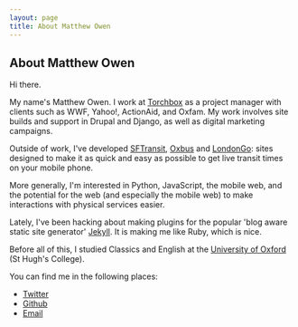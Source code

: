 ```yaml
---
layout: page
title: About Matthew Owen
---
```


## About Matthew Owen ##

Hi there.

My name's Matthew Owen. I work at [Torchbox](http://www.torchbox.com "Torchbox") as a project manager with clients such as WWF, Yahoo!, ActionAid, and Oxfam. My work involves site builds and support in Drupal and Django, as well as digital marketing campaigns.

Outside of work, I've developed [SFTransit](http://www.sftransit.us/ "Live transit times for San Francisco and the Bay Area"), [Oxbus](http://www.oxbus.co.uk "Live Oxfordshire bus times") and [LondonGo](http://www.londongo.net "Live London bus and tube times"): sites designed to make it as quick and easy as possible to get live transit times on your mobile phone.

More generally, I'm interested in Python, JavaScript, the mobile web, and the potential for the web (and especially the mobile web) to make interactions with physical services easier.

Lately, I've been hacking about making plugins for the popular 'blog aware static site generator' [Jekyll](https://github.com/mojombo/jekyll/). It is making me like Ruby, which is nice.

Before all of this, I studied Classics and English at the [University of Oxford](http://ox.ac.uk) (St Hugh's College).

You can find me in the following places:
* [Twitter](http://twitter.com/_mattowen)
* [Github](http://github.com/matthewowen)
* [Email](mailto:matthew.owen95@gmail.com)
